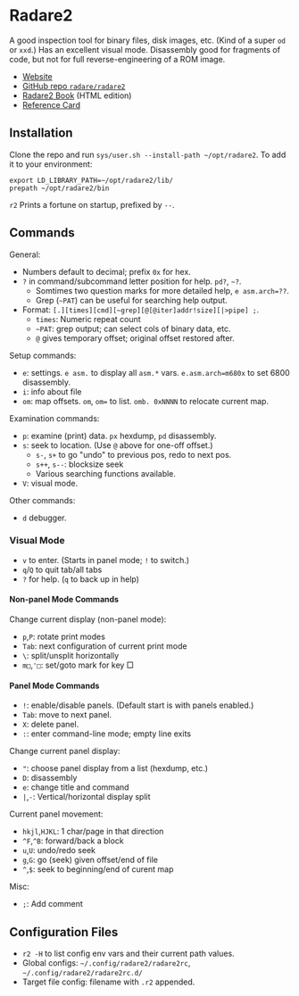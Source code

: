 Radare2
=======

A good inspection tool for binary files, disk images, etc. (Kind of a
super `od` or `xxd`.) Has an excellent visual mode. Disassembly good
for fragments of code, but not for full reverse-engineering of a ROM
image.

- [Website]
- [GitHub repo `radare/radare2`][repo]
- [Radare2 Book][book-html] (HTML edition)
- [Reference Card][book-ref]


Installation
------------

Clone the repo and run `sys/user.sh --install-path ~/opt/radare2`.
To add it to your environment:

    export LD_LIBRARY_PATH=~/opt/radare2/lib/
    prepath ~/opt/radare2/bin

`r2` Prints a fortune on startup, prefixed by `--`.


Commands
--------

General:
- Numbers default to decimal; prefix `0x` for hex.
- `?` in command/subcommand letter position for help. `pd?`, `~?`.
  - Somtimes two question marks for more detailed help, `e asm.arch=??`.
  - Grep (`~PAT`) can be useful for searching help output.
- Format: `[.][times][cmd][~grep][@[@iter]addr!size][|>pipe] ;`.
  - `times`: Numeric repeat count
  - `~PAT`: grep output; can select cols of binary data, etc.
  - `@` gives temporary offset; original offset restored after.

Setup commands:
- `e`: settings. `e asm.` to display all `asm.*` vars.
  `e.asm.arch=m680x` to set 6800 disassembly.
- `i`: info about file
- `om`: map offsets. `om`, `om=` to list.
  `omb. 0xNNNN` to relocate current map.

Examination commands:
- `p`: examine (print) data. `px` hexdump, `pd` disassembly.
- `s`: seek to location. (Use `@` above for one-off offset.)
  - `s-`, `s+` to go "undo" to previous pos, redo to next pos.
  - `s++`, `s--`: blocksize seek
  - Various searching functions available.
- `V`: visual mode.

Other commands:
- `d` debugger.

### Visual Mode

- `v` to enter. (Starts in panel mode; `!` to switch.)
- `q`/`Q` to quit tab/all tabs
- `?` for help. (`q` to back up in help)

#### Non-panel Mode Commands

Change current display (non-panel mode):
- `p`,`P`: rotate print modes
- `Tab`: next configuration of current print mode
- `\`: split/unsplit horizontally
- `m□`,`'□`: set/goto mark for key □

#### Panel Mode Commands

- `!`: enable/disable panels. (Default start is with panels enabled.)
- `Tab`: move to next panel.
- `X`: delete panel.
- `:`: enter command-line mode; empty line exits

Change current panel display:
- `"`: choose panel display from a list (hexdump, etc.)
- `D`: disassembly
- `e`: change title and command
- `|`,`-`: Vertical/horizontal display split

Current panel movement:
- `hkjl`,`HJKL`: 1 char/page in that direction
- `^F`,`^B`: forward/back a block
- `u`,`U`: undo/redo seek
- `g`,`G`: go (seek) given offset/end of file
- `^`,`$`: seek to beginning/end of curent map

Misc:
- `;`: Add comment


Configuration Files
-------------------

- `r2 -H` to list config env vars and their current path values.
- Global configs: `~/.config/radare2/radare2rc`,
  `~/.config/radare2/radare2rc.d/`
- Target file config: filename with `.r2` appended.



<!-------------------------------------------------------------------->
[book-html]: https://radare.gitbooks.io/radare2book/
[book-ref]: https://radare.gitbooks.io/radare2book/refcard/intro.html
[repo]: https://github.com/radareorg/radare2
[website]: http://www.radare.org/
